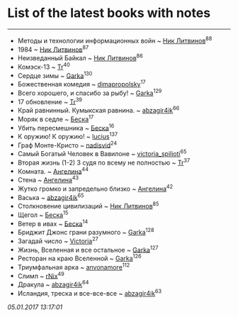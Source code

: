 # List of the latest books with notes
---

* Методы и технологии информационных войн ~ [Ник Литвинов](users/241/241974816-vkontakte)<sup>88</sup>
* 1984 ~ [Ник Литвинов](users/241/241974816-vkontakte)<sup>87</sup>
* Неизведанный Байкал ~ [Ник Литвинов](users/241/241974816-vkontakte)<sup>86</sup>
* Комэск-13 ~ [Tr](users/122/12282474-vkontakte)<sup>40</sup>
* Сердце зимы ~ [Garka](users/115/115753719718250012620-google)<sup>130</sup>
* Божественная комедия ~ [dimapropolsky](users/211/21138193-vkontakte)<sup>17</sup>
* Всего хорошего, и спасибо за рыбу! ~ [Garka](users/115/115753719718250012620-google)<sup>129</sup>
* 17 обновление ~ [Tr](users/122/12282474-vkontakte)<sup>39</sup>
* Край равнинный. Кумыкская равнина. ~ [abzagir4ik](users/362/3621623-vkontakte)<sup>66</sup>
* Моряк в седле ~ [Беска](users/157/1577468-vkontakte)<sup>17</sup>
* Убить пересмешника ~ [Беска](users/157/1577468-vkontakte)<sup>16</sup>
* К оружию! К оружию! ~ [lucius](users/838/83820536-yandex)<sup>137</sup>
* Граф Монте-Кристо ~ [nadisvid](users/113/1138852626183846-facebook)<sup>24</sup>
* Самый Богатый Человек в Вавилоне ~ [victoria_spilioti](users/219/219259003-vkontakte)<sup>65</sup>
* Вторая жизнь (1-2) 3 судя по всему не полностью ~ [Tr](users/122/12282474-vkontakte)<sup>37</sup>
* Комната. ~ [Ангелина](users/837/83788782-vkontakte)<sup>44</sup>
* Стена ~ [Ангелина](users/837/83788782-vkontakte)<sup>43</sup>
* Жутко громко и запредельно близко ~ [Ангелина](users/837/83788782-vkontakte)<sup>42</sup>
* Васька ~ [abzagir4ik](users/362/3621623-vkontakte)<sup>65</sup>
* Столкновение цивилизаций ~ [Ник Литвинов](users/241/241974816-vkontakte)<sup>85</sup>
* Щегол ~ [Беска](users/157/1577468-vkontakte)<sup>15</sup>
* Ветер в ивах ~ [Беска](users/157/1577468-vkontakte)<sup>14</sup>
* Бриджит Джонс  грани разумного ~ [Garka](users/115/115753719718250012620-google)<sup>128</sup>
* Загадай число ~ [Victoria](users/113/113794223924688167852-google)<sup>27</sup>
* Жизнь, Вселенная и все остальное ~ [Garka](users/115/115753719718250012620-google)<sup>127</sup>
* Ресторан на краю Вселенной ~ [Garka](users/115/115753719718250012620-google)<sup>126</sup>
* Триумфальная арка ~ [anvonamore](users/595/5957175-vkontakte)<sup>112</sup>
* Слимп ~ [rNix](users/115/115622071-twitter)<sup>49</sup>
* Дракула ~ [abzagir4ik](users/362/3621623-vkontakte)<sup>64</sup>
* Исландия, треска и все-все-все ~ [abzagir4ik](users/362/3621623-vkontakte)<sup>63</sup>


_05.01.2017 13:17:01_
